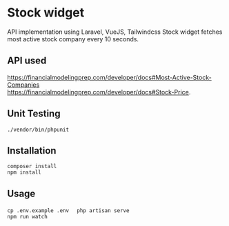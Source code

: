 # Stock widget

API implementation using Laravel, VueJS, Tailwindcss
Stock widget fetches most active stock company every 10 seconds.

## API used
https://financialmodelingprep.com/developer/docs#Most-Active-Stock-Companies  
https://financialmodelingprep.com/developer/docs#Stock-Price.

## Unit Testing

`./vendor/bin/phpunit  `  

## Installation

`composer install  `  
`npm install ` 

## Usage
 
`cp .env.example .env  `
`php artisan serve  `  
`npm run watch`

